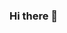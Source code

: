 ### Hi there 👋

<!--
**HetP23/HetP23** is a ✨ _special_ ✨ repository because its `README.md` (this file) appears on your GitHub profile.

Here are some ideas to get you started:

- 🔭 I am trying to learn more about computers and how to program in different languages.
- 🌱 I’m interested in learning about space and the technologies used to observe stars and planets.
- My favorite hobby is playing Chess. Currently, I am trying to increase my ELO rating by practicing more daily.
-->
